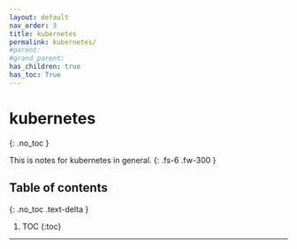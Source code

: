 ```yaml
---
layout: default
nav_order: 3
title: kubernetes
permalink: kubernetes/
#parent: 
#grand_parent: 
has_children: true
has_toc: True
---
```


# kubernetes
{: .no_toc }

This is notes for kubernetes in general.
{: .fs-6 .fw-300 }

## Table of contents
{: .no_toc .text-delta }

1. TOC
{:toc}

---